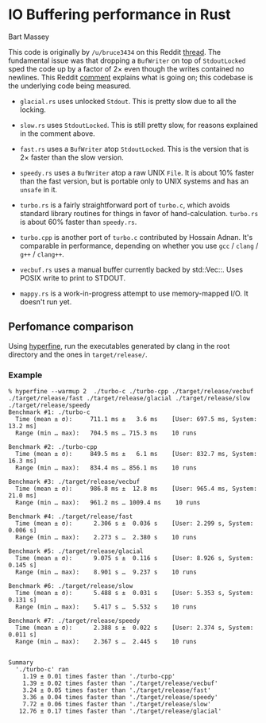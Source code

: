 # IO Buffering performance in Rust
Bart Massey

This code is originally by `/u/bruce3434` on this Reddit
[thread](https://www.reddit.com/r/rust/comments/dogxk8/why_does_buffering_the_already_buffered_stdout/). The
fundamental issue was that dropping a `BufWriter` on top of
`StdoutLocked` sped the code up by a factor of 2× even
though the writes contained no newlines. This Reddit
[comment](https://www.reddit.com/r/rust/comments/dogxk8/why_does_buffering_the_already_buffered_stdout/f5oxnlg?utm_source=share&utm_medium=web2x)
explains what is going on; this codebase is the underlying
code being measured.

* `glacial.rs` uses unlocked `Stdout`. This is pretty slow
  due to all the locking.

* `slow.rs` uses `StdoutLocked`. This is still pretty slow,
  for reasons explained in the comment above.

* `fast.rs` uses a `BufWriter` atop `StdoutLocked`. This is
  the version that is 2× faster than the slow version.

* `speedy.rs` uses a `BufWriter` atop a raw UNIX `File`. It
  is about 10% faster than the fast version, but is portable
  only to UNIX systems and has an `unsafe` in it.

* `turbo.rs` is a fairly straightforward port of `turbo.c`,
  which avoids standard library routines for things in favor
  of hand-calculation. `turbo.rs` is about 60% faster than
  `speedy.rs`.
  
* `turbo.cpp` is another port of `turbo.c` contributed by
  Hossain Adnan. It's comparable in performance, depending
  on whether you use `gcc` / `clang` / `g++` / `clang++`.

* `vecbuf.rs` uses a manual buffer currently backed by 
  std::Vec::<u8>. Uses POSIX write to print to STDOUT.

* `mappy.rs` is a work-in-progress attempt to use
  memory-mapped I/O. It doesn't run yet.


## Perfomance comparison

Using [hyperfine](https://github.com/sharkdp/hyperfine), run
the executables generated by clang in the root directory and
the ones in `target/release/`. 

### Example

```
% hyperfine --warmup 2  ./turbo-c ./turbo-cpp ./target/release/vecbuf ./target/release/fast ./target/release/glacial ./target/release/slow ./target/release/speedy
Benchmark #1: ./turbo-c
  Time (mean ± σ):     711.1 ms ±   3.6 ms    [User: 697.5 ms, System: 13.2 ms]
  Range (min … max):   704.5 ms … 715.3 ms    10 runs
 
Benchmark #2: ./turbo-cpp
  Time (mean ± σ):     849.5 ms ±   6.1 ms    [User: 832.7 ms, System: 16.3 ms]
  Range (min … max):   834.4 ms … 856.1 ms    10 runs
 
Benchmark #3: ./target/release/vecbuf
  Time (mean ± σ):     986.8 ms ±  12.8 ms    [User: 965.4 ms, System: 21.0 ms]
  Range (min … max):   961.2 ms … 1009.4 ms    10 runs
 
Benchmark #4: ./target/release/fast
  Time (mean ± σ):      2.306 s ±  0.036 s    [User: 2.299 s, System: 0.006 s]
  Range (min … max):    2.273 s …  2.380 s    10 runs
 
Benchmark #5: ./target/release/glacial
  Time (mean ± σ):      9.075 s ±  0.116 s    [User: 8.926 s, System: 0.145 s]
  Range (min … max):    8.901 s …  9.237 s    10 runs
 
Benchmark #6: ./target/release/slow
  Time (mean ± σ):      5.488 s ±  0.031 s    [User: 5.353 s, System: 0.131 s]
  Range (min … max):    5.417 s …  5.532 s    10 runs
 
Benchmark #7: ./target/release/speedy
  Time (mean ± σ):      2.388 s ±  0.022 s    [User: 2.374 s, System: 0.011 s]
  Range (min … max):    2.367 s …  2.445 s    10 runs
 
 
Summary
  './turbo-c' ran
    1.19 ± 0.01 times faster than './turbo-cpp'
    1.39 ± 0.02 times faster than './target/release/vecbuf'
    3.24 ± 0.05 times faster than './target/release/fast'
    3.36 ± 0.04 times faster than './target/release/speedy'
    7.72 ± 0.06 times faster than './target/release/slow'
   12.76 ± 0.17 times faster than './target/release/glacial'
```